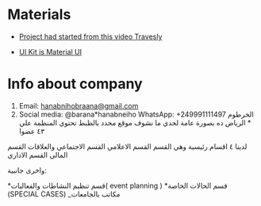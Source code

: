 # Materials

- [Project had started from this video Travesly](https://www.youtube.com/watch?v=mTz0GXj8NN0)

- [UI Kit is Material UI](https://material-ui.com/)

# Info about company

1. Email: hanabnihobraana@gmail.com
2. Social media: @barana*hanabneiho WhatsApp: +249991111497
   الخرطوم * الرياض
   ده بصورة عامة لحدي ما نشوف موقع محدد بالظبط
   تحتوي المنظمة علي ٤٣ عضوا

لدينا ٤ اقسام رئيسية وهي القسم
القسم الاعلامي
القسم الاجتماعي والعلاقات
القسم المالي
القسم الاداري

واخرى جانبية:

*قسم تنظيم النشاطات والفعاليات( event planning )
*قسم الحالات الخاصة (SPECIAL CASES)
\_مكاتب بالجامعات
